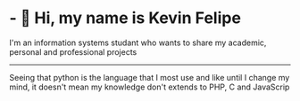 <h1>- 👋 Hi, my name is Kevin Felipe</h1>
<p>
  I'm an information systems studant who wants to share my academic, personal and professional projects 
</p>
<hr/>
<p>Seeing that python is the language that I most use and like until I change my mind, it doesn't mean my knowledge don't extends to PHP, C and JavaScrip </p>

